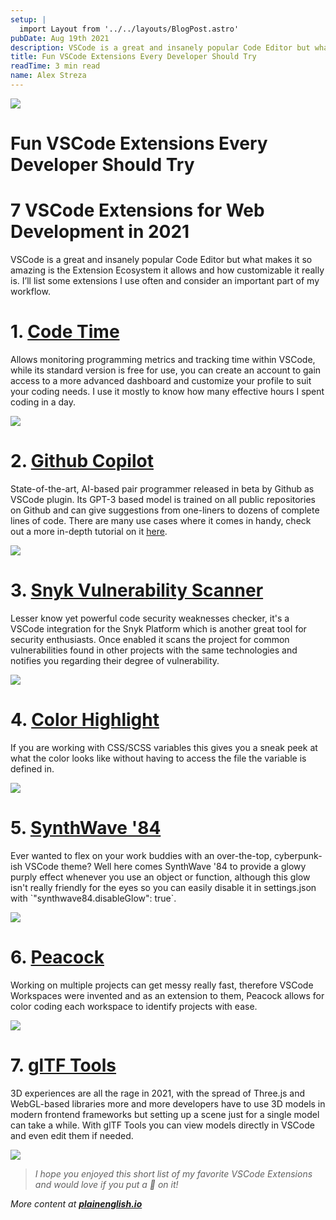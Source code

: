 ```yaml
---
setup: |
  import Layout from '../../layouts/BlogPost.astro'
pubDate: Aug 19th 2021
description: VSCode is a great and insanely popular Code Editor but what makes it so amazing is the Extension Ecosystem it allows and how customizable it really is. I’ll list some extensions I use often and…
title: Fun VSCode Extensions Every Developer Should Try
readTime: 3 min read
name: Alex Streza
---
```


![](https://miro.medium.com/max/1400/0*VX5O8WNv6ux3k2r2)

# Fun VSCode Extensions Every Developer Should Try

# 7 VSCode Extensions for Web Development in 2021

VSCode is a great and insanely popular Code Editor but what makes it so amazing is the Extension Ecosystem it allows and how customizable it really is. I’ll list some extensions I use often and consider an important part of my workflow.

# 1\. [Code Time](https://marketplace.visualstudio.com/items?itemName=softwaredotcom.swdc-vscode)

Allows monitoring programming metrics and tracking time within VSCode, while its standard version is free for use, you can create an account to gain access to a more advanced dashboard and customize your profile to suit your coding needs. I use it mostly to know how many effective hours I spent coding in a day.

![](https://miro.medium.com/max/1400/0*sc3xcmp5f14VHB0C)

# 2\. [Github Copilot](https://marketplace.visualstudio.com/items?itemName=GitHub.copilot)

State-of-the-art, AI-based pair programmer released in beta by Github as VSCode plugin. Its GPT-3 based model is trained on all public repositories on Github and can give suggestions from one-liners to dozens of complete lines of code. There are many use cases where it comes in handy, check out a more in-depth tutorial on it [here](https://alexstreza.hashnode.dev/master-github-copilot).

![](https://miro.medium.com/max/1400/0*5RW76_7YHPjQR86j)

# 3\. [Snyk Vulnerability Scanner](https://marketplace.visualstudio.com/items?itemName=snyk-security.snyk-vulnerability-scanner)

Lesser know yet powerful code security weaknesses checker, it's a VSCode integration for the Snyk Platform which is another great tool for security enthusiasts. Once enabled it scans the project for common vulnerabilities found in other projects with the same technologies and notifies you regarding their degree of vulnerability.

![](https://miro.medium.com/max/1400/0*dY4mcFoTAigwjCWl)

# 4\. [Color Highlight](https://marketplace.visualstudio.com/items?itemName=naumovs.color-highlight)

If you are working with CSS/SCSS variables this gives you a sneak peek at what the color looks like without having to access the file the variable is defined in.

![](https://miro.medium.com/max/1400/0*fBBXNa5-4o9knOen)

# 5\. [SynthWave '84](https://marketplace.visualstudio.com/items?itemName=RobbOwen.synthwave-vscode)

Ever wanted to flex on your work buddies with an over-the-top, cyberpunk-ish VSCode theme? Well here comes SynthWave '84 to provide a glowy purply effect whenever you use an object or function, although this glow isn't really friendly for the eyes so you can easily disable it in settings.json with \`"synthwave84.disableGlow": true\`.

![](https://miro.medium.com/max/1400/0*3bV8MMKVKDzHIJvP)

# 6\. [Peacock](https://marketplace.visualstudio.com/items?itemName=johnpapa.vscode-peacock)

Working on multiple projects can get messy really fast, therefore VSCode Workspaces were invented and as an extension to them, Peacock allows for color coding each workspace to identify projects with ease.

![](https://miro.medium.com/max/1400/0*kMEQGRdVdErAbD-T)

# 7\. [glTF Tools](https://marketplace.visualstudio.com/items?itemName=cesium.gltf-vscode)

3D experiences are all the rage in 2021, with the spread of Three.js and WebGL-based libraries more and more developers have to use 3D models in modern frontend frameworks but setting up a scene just for a single model can take a while. With glTF Tools you can view models directly in VSCode and even edit them if needed.

![](https://miro.medium.com/max/1400/0*4OkxdmDSpj6gGEDv)

> _I hope you enjoyed this short list of my favorite VSCode Extensions and would love if you put a 💜 on it!_

_More content at_ [**_plainenglish.io_**](http://plainenglish.io/)
